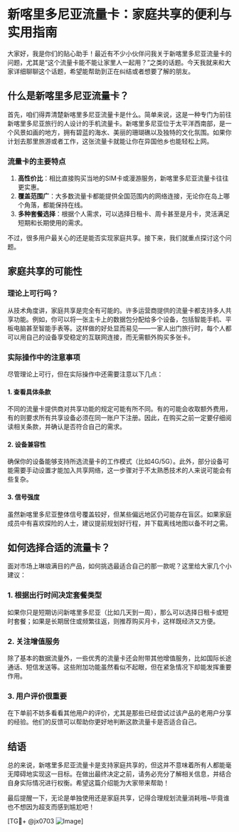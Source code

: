 # 新喀里多尼亚流量卡：家庭共享的便利与实用指南

大家好，我是你们的贴心助手！最近有不少小伙伴问我关于新喀里多尼亚流量卡的问题，尤其是“这个流量卡能不能让家里人一起用？”之类的话题。今天我就来和大家详细聊聊这个话题，希望能帮助到正在纠结或者想要了解的朋友。

## 什么是新喀里多尼亚流量卡？

首先，咱们得弄清楚新喀里多尼亚流量卡是什么。简单来说，这是一种专门为前往新喀里多尼亚旅行的人设计的手机流量卡。新喀里多尼亚位于太平洋西南部，是一个风景如画的地方，拥有碧蓝的海水、美丽的珊瑚礁以及独特的文化氛围。如果你计划去那里旅游或者工作，这张流量卡就能让你在异国他乡也能轻松上网。

### 流量卡的主要特点

1. **高性价比**：相比直接购买当地的SIM卡或漫游服务，新喀里多尼亚流量卡往往更实惠。
2. **覆盖范围广**：大多数流量卡都能提供全国范围内的网络连接，无论你在岛上哪个角落，都能保持在线。
3. **多种套餐选择**：根据个人需求，可以选择日租卡、周卡甚至是月卡，灵活满足短期和长期使用的需求。

不过，很多用户最关心的还是能否实现家庭共享。接下来，我们就重点探讨这个问题。

## 家庭共享的可能性

### 理论上可行吗？
从技术角度讲，家庭共享是完全有可能的。许多运营商提供的流量卡都支持多人共享功能。例如，你可以将一张主卡上的数据包分配给多个设备，包括智能手机、平板电脑甚至智能手表等。这样做的好处显而易见——一家人出门旅行时，每个人都可以用自己的设备享受稳定的互联网连接，而无需额外购买多张卡。

### 实际操作中的注意事项
尽管理论上可行，但在实际操作中还需要注意以下几点：

#### 1. **查看具体条款**
不同的流量卡提供商对共享功能的规定可能有所不同。有的可能会收取额外费用，有的则要求所有共享设备必须在同一账户下注册。因此，在购买之前一定要仔细阅读相关条款，并确认是否符合自己的需求。

#### 2. **设备兼容性**
确保你的设备能够支持所选流量卡的工作模式（比如4G/5G）。此外，部分设备可能需要手动设置才能加入共享网络，这一步骤对于不太熟悉技术的人来说可能会有些复杂。

#### 3. **信号强度**
虽然新喀里多尼亚整体信号覆盖较好，但某些偏远地区仍可能存在盲区。如果家庭成员中有喜欢探险的人士，建议提前规划好行程，并下载离线地图以备不时之需。

## 如何选择合适的流量卡？

面对市场上琳琅满目的产品，如何挑选最适合自己的那一款呢？这里给大家几个小建议：

### 1. 根据出行时间决定套餐类型
如果你只是短期访问新喀里多尼亚（比如几天到一周），那么可以选择日租卡或短时套餐；如果是长期居住或频繁往返，则推荐购买月卡，这样既经济又方便。

### 2. 关注增值服务
除了基本的数据流量外，一些优秀的流量卡还会附带其他增值服务，比如国际长途通话、短信发送等。这些附加功能虽然看似不起眼，但在紧急情况下却能发挥重要作用。

### 3. 用户评价很重要
在下单前不妨多看看其他用户的评价，尤其是那些已经尝试过该产品的老用户分享的经验。他们的反馈可以帮助你更好地判断这款流量卡是否适合自己。

## 结语

总的来说，新喀里多尼亚流量卡是支持家庭共享的，但这并不意味着所有人都能毫无障碍地实现这一目标。在做出最终决定之前，请务必充分了解相关信息，并结合自身实际情况进行权衡。希望这篇介绍能为大家带来帮助！

最后提醒一下，无论是单独使用还是家庭共享，记得合理规划流量消耗哦~毕竟谁也不想因为超支而感到尴尬吧！

[TG💪+ @jx0703 ![Image](https://github.com/user-attachments/assets/dbca1d08-cadb-493c-b0ec-ad6f7a83f270)]